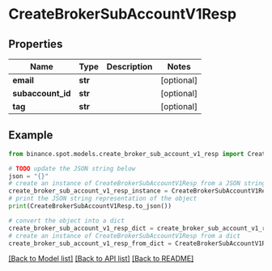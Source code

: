 # CreateBrokerSubAccountV1Resp


## Properties

Name | Type | Description | Notes
------------ | ------------- | ------------- | -------------
**email** | **str** |  | [optional] 
**subaccount_id** | **str** |  | [optional] 
**tag** | **str** |  | [optional] 

## Example

```python
from binance.spot.models.create_broker_sub_account_v1_resp import CreateBrokerSubAccountV1Resp

# TODO update the JSON string below
json = "{}"
# create an instance of CreateBrokerSubAccountV1Resp from a JSON string
create_broker_sub_account_v1_resp_instance = CreateBrokerSubAccountV1Resp.from_json(json)
# print the JSON string representation of the object
print(CreateBrokerSubAccountV1Resp.to_json())

# convert the object into a dict
create_broker_sub_account_v1_resp_dict = create_broker_sub_account_v1_resp_instance.to_dict()
# create an instance of CreateBrokerSubAccountV1Resp from a dict
create_broker_sub_account_v1_resp_from_dict = CreateBrokerSubAccountV1Resp.from_dict(create_broker_sub_account_v1_resp_dict)
```
[[Back to Model list]](../README.md#documentation-for-models) [[Back to API list]](../README.md#documentation-for-api-endpoints) [[Back to README]](../README.md)



